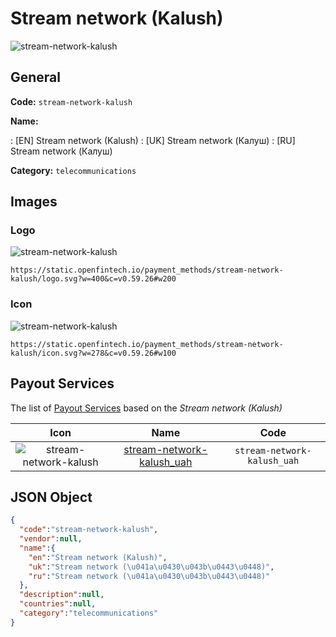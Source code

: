 
# Stream network (Kalush) 
![stream-network-kalush](https://static.openfintech.io/payment_methods/stream-network-kalush/logo.svg?w=400&c=v0.59.26#w200)  

## General 
**Code:** `stream-network-kalush` 
 
**Name:** 
 
:	[EN] Stream network (Kalush) 
:	[UK] Stream network (Калуш) 
:	[RU] Stream network (Калуш) 
 
**Category:** `telecommunications` 
 

## Images 

### Logo 
![stream-network-kalush](https://static.openfintech.io/payment_methods/stream-network-kalush/logo.svg?w=400&c=v0.59.26#w200)  

```
https://static.openfintech.io/payment_methods/stream-network-kalush/logo.svg?w=400&c=v0.59.26#w200
```  

### Icon 
![stream-network-kalush](https://static.openfintech.io/payment_methods/stream-network-kalush/icon.svg?w=278&c=v0.59.26#w100)  

```
https://static.openfintech.io/payment_methods/stream-network-kalush/icon.svg?w=278&c=v0.59.26#w100
```  

## Payout Services 
 
The list of [Payout Services](/payout-services/) based on the _Stream network (Kalush)_ 

|Icon|Name|Code| 
|:---:|:---:|:---:| 
|![stream-network-kalush](https://static.openfintech.io/payout_methods/stream-network-kalush/icon.svg?w=278&c=v0.59.26#w40) |[stream-network-kalush_uah](/payout-services/stream-network-kalush_uah/)|`stream-network-kalush_uah`| 
 

## JSON Object 

```json
{
  "code":"stream-network-kalush",
  "vendor":null,
  "name":{
    "en":"Stream network (Kalush)",
    "uk":"Stream network (\u041a\u0430\u043b\u0443\u0448)",
    "ru":"Stream network (\u041a\u0430\u043b\u0443\u0448)"
  },
  "description":null,
  "countries":null,
  "category":"telecommunications"
}
```  
